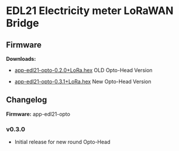 # EDL21 Electricity meter LoRaWAN Bridge

## Firmware

**Downloads:**

* [app-edl21-opto-0.2.0+LoRa.hex](firmware/app-edl21-opto-0.2.0+LoRa.hex) OLD Opto-Head Version

* [app-edl21-opto-0.3.1+LoRa.hex](firmware/app-edl21-opto-0.3.1+LoRa.hex) New Opto-Head Version



## Changelog

**Firmware:** app-edl21-opto

### v0.3.0

* Initial release for new round Opto-Head